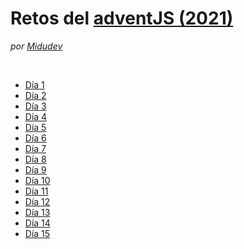 # Retos del [adventJS (2021)](https://2021.adventjs.dev/)
*por [Midudev](https://github.com/midudev)*

<br>

* [Día 1](/challenges/day1.md)
* [Día 2](/challenges/day2.md)
* [Día 3](/challenges/day3.md)
* [Día 4](/challenges/day4.md)
* [Día 5](/challenges/day5.md)
* [Día 6](/challenges/day6.md)
* [Día 7](/challenges/day7.md)
* [Día 8](/challenges/day8.md)
* [Día 9](/challenges/day9.md)
* [Día 10](/challenges/day10.md)
* [Día 11](/challenges/day11.md)
* [Día 12](/challenges/day12.md)
* [Día 13](/challenges/day13.md)
* [Día 14](/challenges/day14.md)
* [Día 15](/challenges/day15.md)
